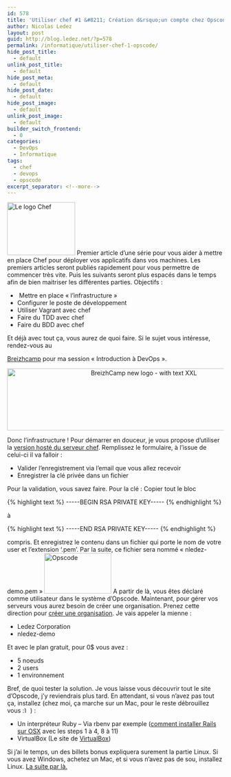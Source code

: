 ```yaml
---
id: 578
title: 'Utiliser chef #1 &#8211; Création d&rsquo;un compte chez Opscode'
author: Nicolas Ledez
layout: post
guid: http://blog.ledez.net/?p=578
permalink: /informatique/utiliser-chef-1-opscode/
hide_post_title:
  - default
unlink_post_title:
  - default
hide_post_meta:
  - default
hide_post_date:
  - default
hide_post_image:
  - default
unlink_post_image:
  - default
builder_switch_frontend:
  - 0
categories:
  - DevOps
  - Informatique
tags:
  - chef
  - devops
  - opscode
excerpt_separator: <!--more-->
---
```

<img class=" wp-image-587 alignleft" alt="Le logo Chef" src="http://blog.ledez.net/wp-content/uploads/2013/04/logo-chef.png" width="158" height="123" /> Premier article d&rsquo;une série pour vous aider à mettre en place Chef pour déployer vos applicatifs dans vos machines. Les premiers articles seront publiés rapidement pour vous permettre de commencer très vite. Puis les suivants seront plus espacés dans le temps afin de bien maitriser les différentes parties. Objectifs :

  * <span style="line-height: 13px;"><span style="line-height: 13px;"> M</span></span>ettre en place &laquo;&nbsp;l&rsquo;infrastructure&nbsp;&raquo;
  * Configurer le poste de développement
  * Utiliser Vagrant avec chef
  * Faire du TDD avec chef
  * Faire du BDD avec chef

Et déjà avec tout ça, vous aurez de quoi faire. <!--more--> Si le sujet vous intéresse, rendez-vous au 

[Breizhcamp][1] pour ma session &laquo;&nbsp;Introduction à DevOps&nbsp;&raquo;.

<p style="text-align: center;">
  <a title="Direction le Breizhcamp" href="http://www.breizhcamp.org/"><img class="alignnone size-large wp-image-600" alt="BreizhCamp new logo - with text XXL" src="http://blog.ledez.net/wp-content/uploads/2013/04/BreizhCamp-new-logo-with-text-XXL-1024x238.png" width="620" height="144" /></a>
</p>

Donc l&rsquo;infrastructure ! Pour démarrer en douceur, je vous propose d&rsquo;utiliser la [version hosté du serveur chef][2]. Remplissez le formulaire, à l&rsquo;issue de celui-ci il va falloir :

  * <span style="line-height: 13px;">Valider l&rsquo;enregistrement via l&#8217;email que vous allez recevoir</span>
  * Enregistrer la clé privée dans un fichier

Pour la validation, vous savez faire. Pour la clé : Copier tout le bloc

{% highlight text %}
-----BEGIN RSA PRIVATE KEY-----
{% endhighlight %}

à

{% highlight text %}
-----END RSA PRIVATE KEY-----
{% endhighlight %}

compris. Et enregistrez le contenu dans un fichier qui porte le nom de votre user et l&rsquo;extension &lsquo;.pem&rsquo;. Par la suite, ce fichier sera nommé &laquo;&nbsp;nledez-demo.pem&nbsp;&raquo; [<img class=" wp-image-609 alignleft" alt="Opscode" src="http://blog.ledez.net/wp-content/uploads/2013/04/OpscodeLogo_Tag_FINAL-1024x614.png" width="156" height="94" />][3] A partir de là, vous êtes déclaré comme utilisateur dans le système d&rsquo;Opscode. Maintenant, pour gérer vos serveurs vous aurez besoin de créer une organisation. Prenez cette direction pour [créer une organisation][4]. Je vais appeler la mienne :

  * <span style="line-height: 13px;">Ledez Corporation</span>
  * nledez-demo

Et avec le plan gratuit, pour 0$ vous avez :

  * <span style="line-height: 13px;">5 noeuds</span>
  * 2 users
  * 1 environnement

Bref, de quoi tester la solution. Je vous laisse vous découvrir tout le site d&rsquo;Opscode, j&rsquo;y reviendrais plus tard. En attendant, si vous n&rsquo;avez pas tout ça, installez (chez moi, ça marche sur un Mac, pour le reste débrouillez vous <img src="smilies/simple-smile.png" alt=":)" class="wp-smiley" style="height: 1em; max-height: 1em;" /> ) :

  * <span style="line-height: 13px;">Un interpréteur Ruby &#8211; Via rbenv par exemple (<a title="Tutorial anglais pour installer un environnement Rails" href="http://blog.wyeworks.com/2012/4/13/my-osx-rails-installation-using-homebrew-and-rbenv-step-by-step/">comment installer Rails sur OSX</a> avec les steps 1 à 4, 8 à 11)</span>
  * VirtualBox (Le site de [VirtualBox][5])

Si j&rsquo;ai le temps, un des billets bonus expliquera surement la partie Linux. Si vous avez Windows, achetez un Mac, et si vous n&rsquo;avez pas de sou, installez Linux. [La suite par là.][6]

 [1]: http://www.breizhcamp.org/ "Breizhcamp"
 [2]: https://community.opscode.com/users/new "Inscription sur community opscode"
 [3]: http://blog.ledez.net/wp-content/uploads/2013/04/OpscodeLogo_Tag_FINAL.png
 [4]: https://www.opscode.com/account/plan_subscribe "Déclaration d'une organisation chez Opscode"
 [5]: https://www.virtualbox.org/ "Le site de VirtualBox"
 [6]: http://blog.ledez.net/informatique/chef-2-poste-de-travail/ "Utiliser chef #2 – Installation du poste de travail"
